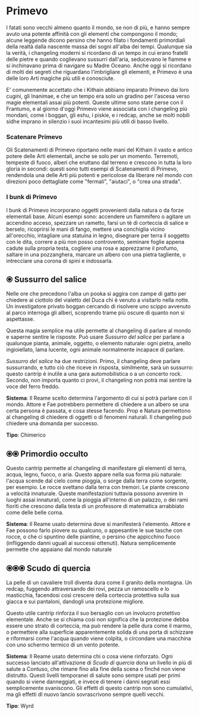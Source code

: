 # Primevo

I fatati sono vecchi almeno quanto il mondo, se non di più, e hanno sempre avuto una potente affinità con gli elementi che compongono il mondo; alcune leggende dicono persino che hanno filato i fondamenti primordiali della realtà dalla nascente massa dei sogni all'alba dei tempi. Qualunque sia la verità, i changeling moderni si ricordano di un tempo in cui erano fratelli delle pietre e quando coglievano sussurri dall'aria, seducevano le fiamme e si inchinavano prima di navigare su Madre Oceano. Anche oggi si ricordano di molti dei segreti che riguardano l'imbrigliare gli elementi, e Primevo è una delle loro Arti magiche più utili e conosciute.  

E' comunemente accettato che i Kithain abbiano imparato Primevo dai loro cugini, gli Inanimae, e che un tempo era solo un gradino per l'ascesa verso magie elementali assai più potenti. Queste ultime sono state perse con il Frantumo, e al giorno d'oggi Primevo viene associata con i changeling più mondani, come i boggan, gli eshu, i piskie, e i redcap, anche se molti nobili sidhe imprano in silenzio i suoi incantesimi più utili di basso livello.  

### Scatenare Primevo

Gli Scatenamenti di Primevo riportano nelle mani del Kithain il vasto e antico potere delle Arti elementali, anche se solo per un momento. Terremoti, tempeste di fuoco, alberi che eruttano dal terreno e crescono in tutta la loro gloria in secondi: questi sono tutti esempi di Scatenamenti di Primevo, rendendola una delle Arti più potenti e pericolose da liberare nel mondo con direzioni poco dettagliate come "fermali", "aiutaci", o "crea una strada".  

### I bunk di Primevo

I bunk di Primevo incorporano oggetti provenienti dalla natura o da forze elementali base. Alcuni esempi sono: accendere un fiammifero o agitare un accendino acceso, spezzare un rametto, farsi un tè di corteccia di salice e berselo, ricoprirsi le mani di fango, mettere una conchiglia vicino all'orecchio, intagliare una statuina in legno, disegnare per terra il soggetto con le dita, correre a più non posso controvento, seminare foglie appena cadute sulla propria testa, cogliere una rosa e apprezzarne il profumo, saltare in una pozzanghera, marcare un albero con una pietra tagliente, o intrecciare una corona di spini e indossarla.  

## ⦿ Sussurro del salice

Nelle ore che precedono l'alba un pooka si aggira con zampe di gatto per chiedere ai ciottolo del vialetto del Duca chi è venuto a visitarlo nella notte. Un investigatore privato boggan cercando di risolvere uno scippo avvenuto al parco interroga gli alberi, scoprendo trame più oscure di quanto non si aspettasse.  

Questa magia semplice ma utile permette al changeling di parlare al mondo e saperne sentire le risposte. Può usare *Sussurro del salice* per parlare a qualunque pianta, animale, oggetto, o elemento naturale: ogni pietra, anello ingioiellato, lama lucente, ogni animale normalmente incapace di parlare.  

*Sussurro del salice* ha due restrizioni. Primo, il changeling deve parlare sussurrando, e tutto ciò che riceve in risposta, similmente, sarà un sussurro: questo cantrip è inutile a una gara automobilistica o a un concerto rock. Secondo, non importa quanto ci provi, il changeling non potrà mai sentire la voce del ferro freddo.  

**Sistema**: Il Reame scelto determina l'argomento di cui si potrà parlare con il mondo. Attore e Fae potrebbero permettere di chiedere a un albero se una certa persona è passata, e cosa stesse facendo. Prop e Natura permettono al changeling di chiedere di oggetti o di fenomeni naturali. Il changeling può chiedere una domanda per successo.  

**Tipo**: Chimerico  

## ⦿⦿ Primordio occulto

Questo cantrip permette al changeling di manifestare gli elementi di terra, acqua, legno, fuoco, o aria. Questo appare nella sua forma più naturale: l'acqua scende dal cielo come pioggia, o sorge dalla terra come sorgente, per esempio. Le rocce svettano dalla terra con tremori. Le piante crescono a velocità innaturale. Queste manifestazioni tuttavia possono avvenire in luoghi assai innaturali, come la pioggia all'interno di un palazzo, o dei rami fioriti che crescono dalla testa di un professore di matematica arrabbiato come delle belle corna.  

**Sistema**: Il Reame usato determina dove si manifesterà l'elemento. Attore e Fae possono farlo piovere su qualcuno, o appesantire le sue tasche con rocce, o che ci spuntino delle piantine, o persino che appicchino fuoco (infliggendo danni uguali ai successi ottenuti). Natura semplicemente permette che appaiano dal mondo naturale

## ⦿⦿⦿ Scudo di quercia

La pelle di un cavaliere troll diventa dura come il granito della montagna. Un redcap, fuggendo attraversando dei rovi, pezza un ramoscello e lo masticchia, facendosi così crescere della corteccia protettiva sulla sua giacca e sui pantaloni, dandogli una protezione migliore.  

Questo utile cantrip rinforza il suo bersaglio con un involucro protettivo elementale. Anche se si chiama così non significa che la protezione debba essere uno strato di corteccia, ma può rendere la pelle dura come il marmo, o permettere alla superficie apparentemente solida di una porta di schizzare e riformarsi come l'acqua quando viene colpita, o circondare una macchina con uno schermo termico di un vento potente.  

**Sistema**: Il Reame usato determina chi o cosa viene rinforzato. Ogni successo lanciato all'attivazione di *Scudo di quercia* dona un livello in più di salute a Contuso, che rimane fino alla fine della scena o finché non viene distrutto. Questi livelli temporanei di salute sono sempre usati per primi quando si viene danneggiati, e invece di tenere i danni segnati essi semplicemente svaniscono. Gli effetti di questo cantrip non sono cumulativi, ma gli effetti dl nuovo lancio sovrascrivono sempre quelli vecchi.  

**Tipo**: Wyrd